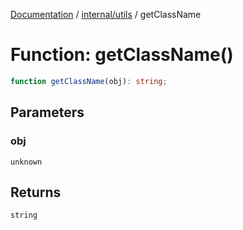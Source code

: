 [Documentation](../../../index.md) / [internal/utils](../index.md) / getClassName

# Function: getClassName()

```ts
function getClassName(obj): string;
```

## Parameters

### obj

`unknown`

## Returns

`string`
